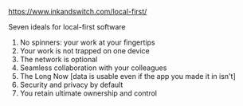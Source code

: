 https://www.inkandswitch.com/local-first/

Seven ideals for local-first software
1. No spinners: your work at your fingertips
2. Your work is not trapped on one device
3. The network is optional
4. Seamless collaboration with your colleagues
5. The Long Now \[data is usable even if the app you made it in isn't]
6. Security and privacy by default
7. You retain ultimate ownership and control
